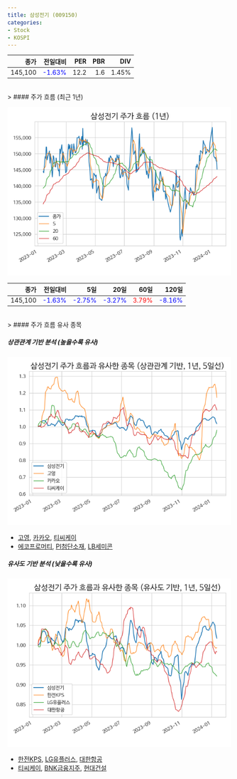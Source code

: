 ```yaml
---
title: 삼성전기 (009150)
categories:
- Stock
- KOSPI
---
```


|종가|전일대비|PER|PBR|DIV|
|---:|-------:|--:|--:|--:|
|145,100|<span style="color: blue">-1.63%</span>|12.2|1.6|1.45%|

<!-- more -->
<br>
> #### 주가 흐름 (최근 1년)

![009150](/assets/images/stock/009150.png)

|종가|전일대비|5일|20일|60일|120일|
|---:|-------:|--:|---:|---:|----:|
|145,100|<span style="color: blue">-1.63%</span>|<span style="color: blue">-2.75%</span>|<span style="color: blue">-3.27%</span>|<span style="color: red">3.79%</span>|<span style="color: blue">-8.16%</span>|

<br>
> #### 주가 흐름 유사 종목

##### 상관관계 기반 분석 (높을수록 유사)
![009150](/assets/images/stock/009150_corr.png)
- [고영](/098460/), [카카오](/035720/), [티씨케이](/064760/)
- [에코프로머티](/450080/), [PI첨단소재](/178920/), [LB세미콘](/061970/)

##### 유사도 기반 분석 (낮을수록 유사)	
![009150](/assets/images/stock/009150_sim.png)
- [한전KPS](/051600/), [LG유플러스](/032640/), [대한항공](/003490/)
- [티씨케이](/064760/), [BNK금융지주](/138930/), [현대건설](/000720/)
